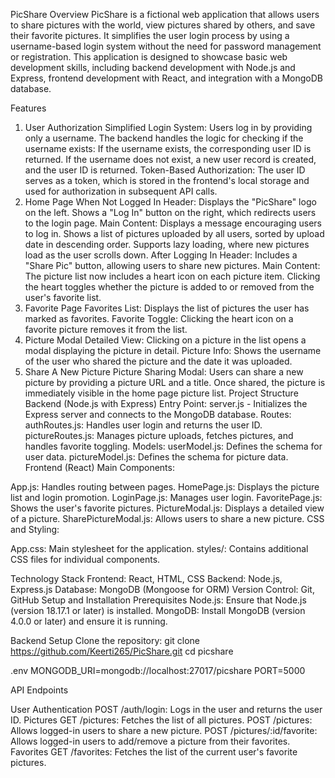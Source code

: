 PicShare
Overview
PicShare is a fictional web application that allows users to share pictures with the world, view pictures shared by others, and save their favorite pictures. It simplifies the user login process by using a username-based login system without the need for password management or registration. This application is designed to showcase basic web development skills, including backend development with Node.js and Express, frontend development with React, and integration with a MongoDB database.

Features
1. User Authorization
Simplified Login System: Users log in by providing only a username. The backend handles the logic for checking if the username exists:
If the username exists, the corresponding user ID is returned.
If the username does not exist, a new user record is created, and the user ID is returned.
Token-Based Authorization: The user ID serves as a token, which is stored in the frontend's local storage and used for authorization in subsequent API calls.
2. Home Page
When Not Logged In
Header:
Displays the "PicShare" logo on the left.
Shows a "Log In" button on the right, which redirects users to the login page.
Main Content:
Displays a message encouraging users to log in.
Shows a list of pictures uploaded by all users, sorted by upload date in descending order.
Supports lazy loading, where new pictures load as the user scrolls down.
After Logging In
Header:
Includes a "Share Pic" button, allowing users to share new pictures.
Main Content:
The picture list now includes a heart icon on each picture item. Clicking the heart toggles whether the picture is added to or removed from the user's favorite list.
3. Favorite Page
Favorites List: Displays the list of pictures the user has marked as favorites.
Favorite Toggle: Clicking the heart icon on a favorite picture removes it from the list.
4. Picture Modal
Detailed View: Clicking on a picture in the list opens a modal displaying the picture in detail.
Picture Info: Shows the username of the user who shared the picture and the date it was uploaded.
5. Share A New Picture
Picture Sharing Modal: Users can share a new picture by providing a picture URL and a title. Once shared, the picture is immediately visible in the home page picture list.
Project Structure
Backend (Node.js with Express)
Entry Point: server.js - Initializes the Express server and connects to the MongoDB database.
Routes:
authRoutes.js: Handles user login and returns the user ID.
pictureRoutes.js: Manages picture uploads, fetches pictures, and handles favorite toggling.
Models:
userModel.js: Defines the schema for user data.
pictureModel.js: Defines the schema for picture data.
Frontend (React)
Main Components:

App.js: Handles routing between pages.
HomePage.js: Displays the picture list and login promotion.
LoginPage.js: Manages user login.
FavoritePage.js: Shows the user's favorite pictures.
PictureModal.js: Displays a detailed view of a picture.
SharePictureModal.js: Allows users to share a new picture.
CSS and Styling:

App.css: Main stylesheet for the application.
styles/: Contains additional CSS files for individual components.

Technology Stack
Frontend: React, HTML, CSS
Backend: Node.js, Express.js
Database: MongoDB (Mongoose for ORM)
Version Control: Git, GitHub
Setup and Installation
Prerequisites
Node.js: Ensure that Node.js (version 18.17.1 or later) is installed.
MongoDB: Install MongoDB (version 4.0.0 or later) and ensure it is running.

Backend Setup
Clone the repository:
git clone https://github.com/Keerti265/PicShare.git
cd picshare


.env
MONGODB_URI=mongodb://localhost:27017/picshare
PORT=5000


API Endpoints

User Authentication
POST /auth/login: Logs in the user and returns the user ID.
Pictures
GET /pictures: Fetches the list of all pictures.
POST /pictures: Allows logged-in users to share a new picture.
POST /pictures/:id/favorite: Allows logged-in users to add/remove a picture from their favorites.
Favorites
GET /favorites: Fetches the list of the current user's favorite pictures.

